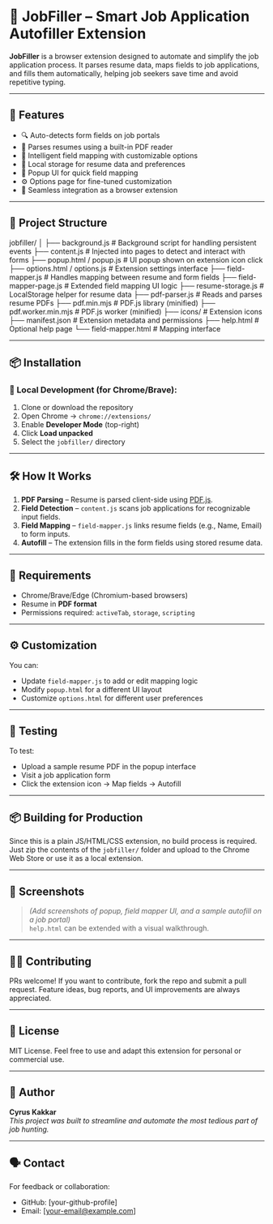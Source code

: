 # 🧠 JobFiller – Smart Job Application Autofiller Extension

**JobFiller** is a browser extension designed to automate and simplify the job application process. It parses resume data, maps fields to job applications, and fills them automatically, helping job seekers save time and avoid repetitive typing.

---

## 🚀 Features

- 🔍 Auto-detects form fields on job portals
- 🧾 Parses resumes using a built-in PDF reader
- 🧠 Intelligent field mapping with customizable options
- 💾 Local storage for resume data and preferences
- 📄 Popup UI for quick field mapping
- ⚙️ Options page for fine-tuned customization
- 🧩 Seamless integration as a browser extension

---

## 📂 Project Structure

jobfiller/
│
├── background.js              # Background script for handling persistent events
├── content.js                 # Injected into pages to detect and interact with forms
├── popup.html / popup.js     # UI popup shown on extension icon click
├── options.html / options.js # Extension settings interface
├── field-mapper.js            # Handles mapping between resume and form fields
├── field-mapper-page.js      # Extended field mapping UI logic
├── resume-storage.js         # LocalStorage helper for resume data
├── pdf-parser.js             # Reads and parses resume PDFs
├── pdf.min.mjs               # PDF.js library (minified)
├── pdf.worker.min.mjs        # PDF.js worker (minified)
├── icons/                    # Extension icons
├── manifest.json             # Extension metadata and permissions
├── help.html                 # Optional help page
└── field-mapper.html         # Mapping interface

---

## 📦 Installation

### 🧪 Local Development (for Chrome/Brave):

1. Clone or download the repository
2. Open Chrome → `chrome://extensions/`
3. Enable **Developer Mode** (top-right)
4. Click **Load unpacked**
5. Select the `jobfiller/` directory

---

## 🛠️ How It Works

1. **PDF Parsing** – Resume is parsed client-side using [PDF.js](https://mozilla.github.io/pdf.js/).
2. **Field Detection** – `content.js` scans job applications for recognizable input fields.
3. **Field Mapping** – `field-mapper.js` links resume fields (e.g., Name, Email) to form inputs.
4. **Autofill** – The extension fills in the form fields using stored resume data.

---

## 📄 Requirements

- Chrome/Brave/Edge (Chromium-based browsers)
- Resume in **PDF format**
- Permissions required: `activeTab`, `storage`, `scripting`

---

## ⚙️ Customization

You can:
- Update `field-mapper.js` to add or edit mapping logic
- Modify `popup.html` for a different UI layout
- Customize `options.html` for different user preferences

---

## 🧪 Testing

To test:
- Upload a sample resume PDF in the popup interface
- Visit a job application form
- Click the extension icon → Map fields → Autofill

---

## 📦 Building for Production

Since this is a plain JS/HTML/CSS extension, no build process is required. Just zip the contents of the `jobfiller/` folder and upload to the Chrome Web Store or use it as a local extension.

---

## 📸 Screenshots

> _(Add screenshots of popup, field mapper UI, and a sample autofill on a job portal)_  
> `help.html` can be extended with a visual walkthrough.

---

## 🧑‍💻 Contributing

PRs welcome! If you want to contribute, fork the repo and submit a pull request. Feature ideas, bug reports, and UI improvements are always appreciated.

---

## 📜 License

MIT License. Feel free to use and adapt this extension for personal or commercial use.

---

## 👋 Author

**Cyrus Kakkar**  
_This project was built to streamline and automate the most tedious part of job hunting._

---

## 🗣️ Contact

For feedback or collaboration:
- GitHub: [your-github-profile]
- Email: [your-email@example.com]